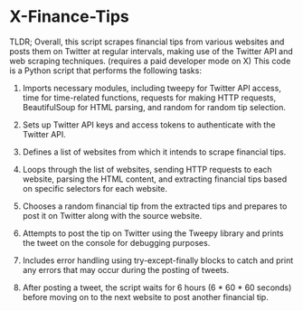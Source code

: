 # X-Finance-Tips
TLDR; Overall, this script scrapes financial tips from various websites and posts them on Twitter at regular intervals, making use of the Twitter API and web scraping techniques. (requires a paid developer mode on X)
This code is a Python script that performs the following tasks:

1. Imports necessary modules, including tweepy for Twitter API access, time for time-related functions, requests for making HTTP requests, BeautifulSoup for HTML parsing, and random for random tip selection.

2. Sets up Twitter API keys and access tokens to authenticate with the Twitter API.

3. Defines a list of websites from which it intends to scrape financial tips.

4. Loops through the list of websites, sending HTTP requests to each website, parsing the HTML content, and extracting financial tips based on specific selectors for each website.

5. Chooses a random financial tip from the extracted tips and prepares to post it on Twitter along with the source website.

6. Attempts to post the tip on Twitter using the Tweepy library and prints the tweet on the console for debugging purposes.

7. Includes error handling using try-except-finally blocks to catch and print any errors that may occur during the posting of tweets.

8. After posting a tweet, the script waits for 6 hours (6 * 60 * 60 seconds) before moving on to the next website to post another financial tip.

